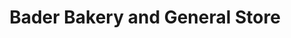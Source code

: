 ---
title: "Bader Bakery and General Store"
url: /fysl-abd/bader-bakery-and-general-store/
shop: bakery
---